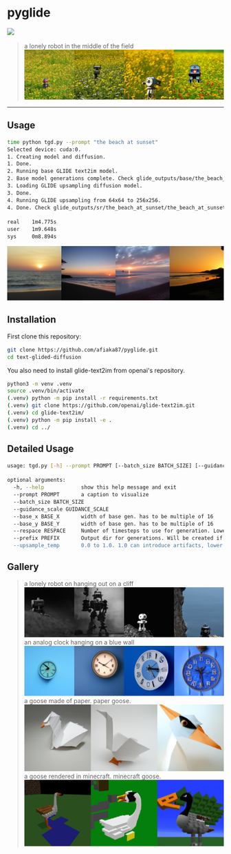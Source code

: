 # pyglide

<a href="https://replicate.com/afiaka87/pyglide" target="_blank"><img src="https://img.shields.io/static/v1?label=run&message=on replicate.ai&color=green"></a>

> a lonely robot in the middle of the field
![](assets/lonelyrobot.png?raw=true)

---

## Usage
```sh
time python tgd.py --prompt "the beach at sunset"
Selected device: cuda:0.
1. Creating model and diffusion.
1. Done.
2. Running base GLIDE text2im model.
2. Base model generations complete. Check glide_outputs/base/the_beach_at_sunset/the_beach_at_sunset.png for generations.
3. Loading GLIDE upsampling diffusion model.
3. Done.
4. Running GLIDE upsampling from 64x64 to 256x256.
4. Done. Check glide_outputs/sr/the_beach_at_sunset/the_beach_at_sunset.png for generations.

real    1m4.775s
user    1m9.648s
sys     0m8.894s
```
![](assets/the_beach_at_sunset.png?raw=true)


## Installation

First clone this repository:
```sh
git clone https://github.com/afiaka87/pyglide.git
cd text-glided-diffusion
```

You also need to install glide-text2im from openai's repository.
```sh
python3 -m venv .venv
source .venv/bin/activate
(.venv) python -m pip install -r requirements.txt
(.venv) git clone https://github.com/openai/glide-text2im.git
(.venv) cd glide-text2im/
(.venv) python -m pip install -e .
(.venv) cd ../
```

## Detailed Usage
```sh
usage: tgd.py [-h] --prompt PROMPT [--batch_size BATCH_SIZE] [--guidance_scale GUIDANCE_SCALE] [--base_x BASE_X] [--base_y BASE_Y] [--respace RESPACE] [--prefix PREFIX] [--upsample_temp UPSAMPLE_TEMP]

optional arguments:
  -h, --help            show this help message and exit
  --prompt PROMPT       a caption to visualize
  --batch_size BATCH_SIZE
  --guidance_scale GUIDANCE_SCALE
  --base_x BASE_X       width of base gen. has to be multiple of 16
  --base_y BASE_Y       width of base gen. has to be multiple of 16
  --respace RESPACE     Number of timesteps to use for generation. Lower is faster but less accurate.
  --prefix PREFIX       Output dir for generations. Will be created if it doesn't exist with subfolders for base and upsampled.
  --upsample_temp       0.0 to 1.0. 1.0 can introduce artifacts, lower can introduce blurriness.
```

## Gallery


> a lonely robot on hanging out on a cliff
![](assets/cliffbot.png?raw=true)
> an analog clock hanging on a blue wall
![an analog clock hanging on a blue wall](assets/harn.png?raw=true)
> a goose made of paper. paper goose.
![](assets/goose.png?raw=true)
> a goose rendered in minecraft. minecraft goose.
![](assets/goose-mc.png?raw=true)
